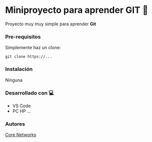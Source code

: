 # Miniproyecto para aprender GIT 🚀

Proyecto muy muy simple para aprender **Git**

### Pre-requisitos

Simplemente haz un clone:

```
git clone https://...

```

### Instalación 

Ninguna

### Desarrollado con 💻

* VS Code
* PC HP ...

### Autores

[Core Networks](http://corenetworks.es)